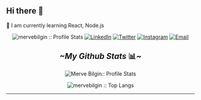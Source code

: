 ## Hi there 👋

🔭 I am currently learning React, Node.js
<p align="center">
<img src="https://komarev.com/ghpvc/?username=mervebilgin&color=blue" alt="mervebilgin :: Profile Stats"></a>
<a href="https://www.linkedin.com/in/merve-bilgin-a35a9117a" target="_blank"><img alt="LinkedIn" src="https://img.shields.io/badge/LinkedIn-@mervebilgin-purple?style=flat&logo=linkedin"></a>
<a href="https://twitter.com/blgn_mrve/" target="_blank"><img alt="Twitter" src="https://img.shields.io/badge/Twitter-@blgn_mrve-blue?style=flat&logo=twitter"></a>
<a href="https://www.instagram.com/bilginn.merve/"><img alt="Instagram" src="https://img.shields.io/badge/Instagram-bilginn.merve-purple?style=flat-square&logo=instagram"></a>
<a href="mailto:mrvblgn44@gmail.com"><img alt="Email" src="https://img.shields.io/badge/Email-mrvblgn44@gmail.com-blue?style=flat&logo=gmail"></a>
</p>

<p align="center"></i><h2 align="center"><I>~My Github Stats </I><g-emoji class="g-emoji" alias="bar_chart" fallback-src="https://github.githubassets.com/images/icons/emoji/unicode/1f4ca.png">📊<I>~</I></g-emoji></h2></p>

<p align="center"><img src="https://github-readme-stats.vercel.app/api?username=mervebilgin&show_icons=true&theme=synthwave" alt="Merve Bilgin:: Profile Stats" /></p>

<p align="center"><img src="https://github-readme-stats.vercel.app/api/top-langs/?username=mervebilgin&langs_count=10&theme=tokyonight&layout=compact" alt="mervebilgin :: Top Langs" />
</p>
<hr>

